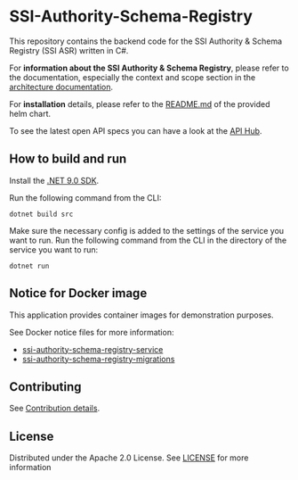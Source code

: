 # SSI-Authority-Schema-Registry

This repository contains the backend code for the SSI Authority & Schema Registry (SSI ASR) written in C#.

For **information about the SSI Authority & Schema Registry**, please refer to the documentation, especially the context and scope section in the [architecture documentation](./docs/architecture/Index.md).

For **installation** details, please refer to the [README.md](./charts/ssi-asr/README.md) of the provided helm chart.

To see the latest open API specs you can have a look at the [API Hub](https://eclipse-tractusx.github.io/api-hub/ssi-authority-schema-registry/).

## How to build and run

Install the [.NET 9.0 SDK](https://www.microsoft.com/net/download).

Run the following command from the CLI:

```console
dotnet build src
```

Make sure the necessary config is added to the settings of the service you want to run.
Run the following command from the CLI in the directory of the service you want to run:

```console
dotnet run
```

## Notice for Docker image

This application provides container images for demonstration purposes.

See Docker notice files for more information:

- [ssi-authority-schema-registry-service](./docker//notice-registry-service.md)
- [ssi-authority-schema-registry-migrations](./docker/notice-registry-migrations.md)

## Contributing

See [Contribution details](/docs/admin/dev-process/How%20to%20contribute.md).

## License

Distributed under the Apache 2.0 License.
See [LICENSE](./LICENSE) for more information

